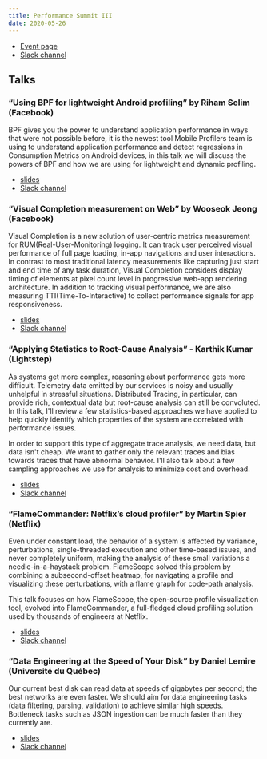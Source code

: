 ```yaml
---
title: Performance Summit III
date: 2020-05-26
---
```


- [Event page](https://performancesummitiii.splashthat.com/)
- [Slack channel](https://performancesummithq.slack.com/archives/CU6748V8C)

## Talks

### “Using BPF for lightweight Android profiling” by Riham Selim (Facebook)

BPF gives you the power to understand application performance in ways that were not possible before,
it is the newest tool Mobile Profilers team is using to understand application performance and detect
regressions in Consumption Metrics on Android devices, in this talk we will discuss the powers of
BPF and how we are using for lightweight and dynamic profiling.

- [slides](slides/BPF%20-%20Perf%20Summit.pdf)
- [Slack channel](https://performancesummithq.slack.com/archives/C0148LN501K)

### “Visual Completion measurement on Web” by Wooseok Jeong (Facebook)

Visual Completion is a new solution of user-centric metrics measurement for RUM(Real-User-Monitoring)
logging. It can track user perceived visual performance of full page loading, in-app navigations and
user interactions. In contrast to most traditional latency measurements like capturing just start and
end time of any task duration, Visual Completion considers display timing of elements at pixel count
level in progressive web-app rendering architecture. In addition to tracking visual performance, we
are also measuring TTI(Time-To-Interactive) to collect performance signals for app responsiveness.

- [slides](slides/VisualCompletion_slide.pdf)
- [Slack channel](https://performancesummithq.slack.com/archives/C013V9L7823)

### “Applying Statistics to Root-Cause Analysis” - Karthik Kumar (Lightstep)

As systems get more complex, reasoning about performance gets more difficult.
Telemetry data emitted by our services is noisy and usually unhelpful in stressful situations.
Distributed Tracing, in particular, can provide rich, contextual data but root-cause analysis
can still be convoluted. In this talk, I'll review a few statistics-based approaches we have
applied to help quickly identify which properties of the system are correlated with performance issues.

In order to support this type of aggregate trace analysis, we need data, but data isn't cheap.
We want to gather only the relevant traces and bias towards traces that have abnormal behavior.
I'll also talk about a few sampling approaches we use for analysis to minimize cost and overhead.

- [slides](slides/Applying%20Statistics%20to%20Root-Cause%20Analysis.pdf)
- [Slack channel](https://performancesummithq.slack.com/archives/C014A22TCSW)

### “FlameCommander: Netflix’s cloud profiler” by Martin Spier (Netflix)

Even under constant load, the behavior of a system is affected by variance, perturbations,
single-threaded execution and other time-based issues, and never completely uniform, making the
analysis of these small variations a needle-in-a-haystack problem. FlameScope solved this problem
by combining a subsecond-offset heatmap, for navigating a profile and visualizing these perturbations,
with a flame graph for code-path analysis.

This talk focuses on how FlameScope, the open-source profile visualization tool, evolved into FlameCommander,
a full-fledged cloud profiling solution used by thousands of engineers at Netflix.

- [slides](slides/FlameCommander.pdf)
- [Slack channel](https://performancesummithq.slack.com/archives/C013VCMTGQ7)

### “Data Engineering at the Speed of Your Disk” by Daniel Lemire (Université du Québec)

Our current best disk can read data at speeds of gigabytes per second; the best networks are even faster.
We should aim for data engineering tasks (data filtering, parsing, validation) to achieve similar high speeds.
Bottleneck tasks such as JSON ingestion can be much faster than they currently are.

- [slides](slides/data_engineering.pdf)
- [Slack channel](https://performancesummithq.slack.com/archives/C01435B85P0)
